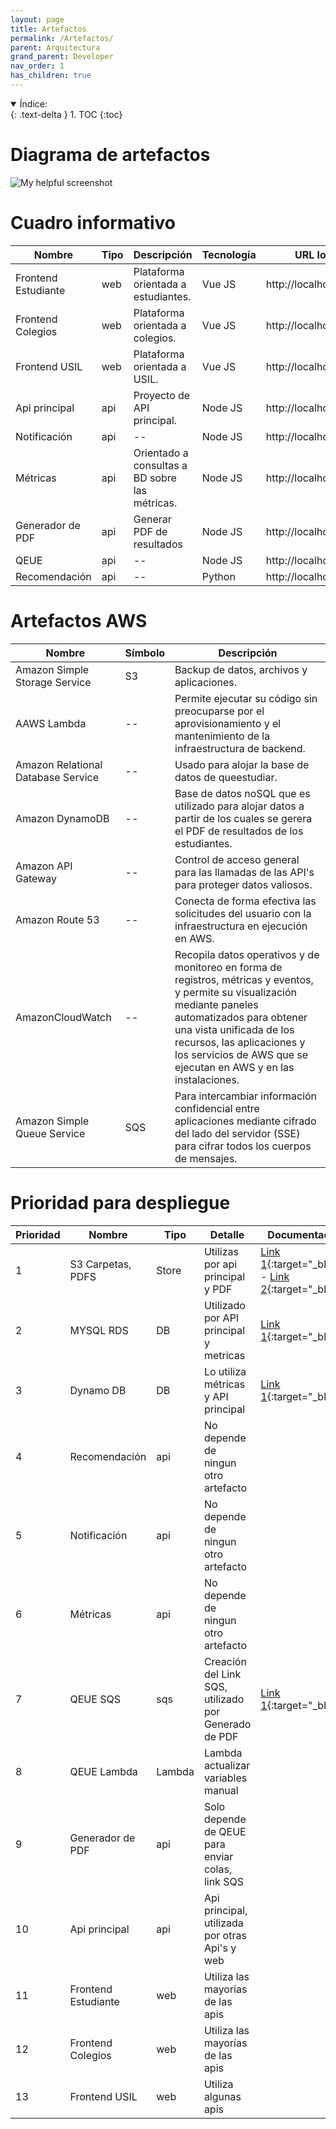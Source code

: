 ```yaml
---
layout: page
title: Artefactos
permalink: /Artefactos/
parent: Arquitectura
grand_parent: Developer
nav_order: 1
has_children: true
---
```


<details open markdown="block">
  <summary>
    Índice:
  </summary>
  {: .text-delta }
1. TOC
{:toc}
</details>

# Diagrama de artefactos

  ![My helpful screenshot](https://cdn.discordapp.com/attachments/905940010019213402/1013822962748624968/Untitled_Diagram.drawio_5.png)


# Cuadro informativo

| Nombre                   | Tipo                                 | Descripción | Tecnología | URL local | URL producción |
| -----------                 | -----------                           | ----------- | ----------- | ----------- | ----------- |
| Frontend Estudiante                  | web                         | Plataforma orientada a estudiantes. | Vue JS | http://localhost:3000/ | https://orientacion.queestudiar.la/ |
| Frontend Colegios                  | web                         | Plataforma orientada a colegios. | Vue JS | http://localhost:3000 | https://school.queestudiar.pe/ |
| Frontend USIL                  | web                         | Plataforma orientada a USIL. | Vue JS | http://localhost:3000 | https://usil.queestudiar.la/ |
| Api principal                  | api                         | Proyecto de API principal. | Node JS | http://localhost:2000 | https://service.qeestudiar.com/api |
| Notificación                  | api                         | -- | Node JS | http://localhost:2000 | https://service.qeestudiar.com/api/notifications |
| Métricas                  | api                         | Orientado a consultas a BD sobre las métricas. | Node JS | http://localhost:2000 | https://service.qeestudiar.com/api/metrics |
| Generador de PDF                  | api                         | Generar PDF de resultados | Node JS | http://localhost:1000 | https://service.qeestudiar.com/api/pdf |
| QEUE                  | api                         | -- | Node JS | http://localhost:2000 | https://service.qeestudiar.com/api/*** |
| Recomendación                  | api                         | -- | Python | http://localhost:4000 | https://service.qeestudiar.com/api |



# Artefactos AWS

| Nombre                   | Símbolo                                 | Descripción |
| -----------                 | -----------                           | ----------- |
| Amazon Simple Storage Service                   | S3                         |  Backup de datos, archivos y aplicaciones. |
| AAWS Lambda                    | --                         |  Permite ejecutar su código sin preocuparse por el aprovisionamiento y el mantenimiento de la infraestructura de backend. |
| Amazon Relational Database Service                    | --                         |  Usado para alojar la base de datos de queestudiar. |
| Amazon DynamoDB                    | --                         |  Base de datos noSQL que es utilizado para alojar datos a partir de los cuales se gerera el PDF de resultados de los estudiantes. |
| Amazon API Gateway                    | --                         |  Control de acceso general para las llamadas de las API's para proteger datos valiosos. |
| Amazon Route 53                    | --                         |  Conecta de forma efectiva las solicitudes del usuario con la infraestructura en ejecución en AWS. |
| AmazonCloudWatch                   | --                         |  Recopila datos operativos y de monitoreo en forma de registros, métricas y eventos, y permite su visualización mediante paneles automatizados para obtener una vista unificada de los recursos, las aplicaciones y los servicios de AWS que se ejecutan en AWS y en las instalaciones. |
|Amazon Simple Queue Service                    | SQS                         |  Para intercambiar información confidencial entre aplicaciones mediante cifrado del lado del servidor (SSE) para cifrar todos los cuerpos de mensajes. |


# Prioridad para despliegue

| Prioridad | Nombre              | Tipo    | Detalle                                           | Documentación |
|-----------|---------------------|---------|--------------------------------------------------------|---------------|
| 1         | S3 Carpetas, PDFS   | Store   | Utilizas por api principal y PDF                    |  [Link 1](https://beamish-cascaron-ae4c37.netlify.app/queestudiar%20sqs%20pdf/#aws-s3){:target="_blank"} - [Link 2](https://beamish-cascaron-ae4c37.netlify.app/queestudiar%20aws/#bucket-s3){:target="_blank"}            |
| 2         | MYSQL RDS           | DB      | Utilizado por API principal y metricas              |  [Link 1](https://beamish-cascaron-ae4c37.netlify.app/queestudiar%20bd/){:target="_blank"}             |
| 3         | Dynamo DB           | DB      | Lo utiliza métricas y API principal                 |  [Link 1](https://beamish-cascaron-ae4c37.netlify.app/queestudiar%20aws/#carga-de-datos-dynamodb){:target="_blank"}             |
| 4         | Recomendación       | api     | No depende de ningun otro artefacto                |               |
| 5         | Notificación        | api     | No depende de ningun otro artefacto                |               |
| 6         | Métricas            | api     | No depende de ningun otro artefacto                |               |
| 7         | QEUE SQS            | sqs     | Creación del Link SQS, utilizado por Generado de PDF|  [Link 1](https://beamish-cascaron-ae4c37.netlify.app/queestudiar%20sqs%20pdf/#forma-de-despliegue-autom%C3%A1tica){:target="_blank"}             |
| 8         | QEUE Lambda         | Lambda  | Lambda actualizar variables manual                 |               |
| 9         | Generador de PDF    | api     | Solo depende de QEUE para enviar colas, link SQS    |               |
| 10        | Api principal       | api     | Api principal, utilizada por otras Api's y web     |               |
| 11        | Frontend Estudiante | web     | Utiliza las mayorías de las apis                    |               |
| 12        | Frontend Colegios   | web     | Utiliza las mayorías de las apis                    |               |
| 13        | Frontend USIL       | web     | Utiliza algunas apis                                |               |







